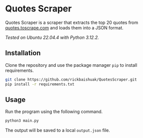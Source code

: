 # Quotes Scraper

Quotes Scraper is a scraper that extracts the top 20 quotes from [quotes.toscrape.com](quotes.toscrape.com) and loads them into a JSON format.

<i>Tested on Ubuntu 22.04.4 with Python 3.12.2.</i>

## Installation

Clone the repository and use the package manager `pip` to install requirements.

```bash
git clone https://github.com/rickbaishuak/QuotesScraper.git
pip install -r requirements.txt
```

## Usage

Run the program using the following command.

```bash
python3 main.py
```

The output will be saved to a local `output.json` file.
